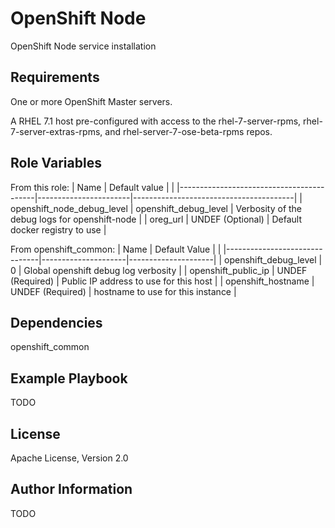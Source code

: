 OpenShift Node
==============

OpenShift Node service installation

Requirements
------------

One or more OpenShift Master servers.

A RHEL 7.1 host pre-configured with access to the rhel-7-server-rpms,
rhel-7-server-extras-rpms, and rhel-server-7-ose-beta-rpms repos.

Role Variables
--------------
From this role:
| Name                                     | Default value         |                                        |
|------------------------------------------|-----------------------|----------------------------------------|
| openshift_node_debug_level               | openshift_debug_level | Verbosity of the debug logs for openshift-node |
| oreg_url                                 | UNDEF (Optional)      | Default docker registry to use |

From openshift_common:
| Name                          |  Default Value      |                     | 
|-------------------------------|---------------------|---------------------|
| openshift_debug_level         | 0                   | Global openshift debug log verbosity |
| openshift_public_ip           | UNDEF (Required)    | Public IP address to use for this host |
| openshift_hostname            | UNDEF (Required)    | hostname to use for this instance |

Dependencies
------------

openshift_common

Example Playbook
----------------

TODO

License
-------

Apache License, Version 2.0

Author Information
------------------

TODO

